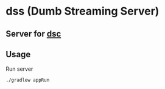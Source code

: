 # dss (Dumb Streaming Server)
## Server for [dsc](https://github.com/hophiphip/dsc)

## Usage
Run server
```bash
./gradlew appRun
```
